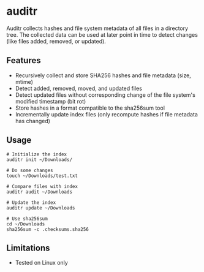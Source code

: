 # auditr

Auditr collects hashes and file system metadata of all files in a directory tree. 
The collected data can be used at later point in time to detect changes (like files added, removed, or updated). 

## Features

- Recursively collect and store SHA256 hashes and file metadata (size, mtime) 
- Detect added, removed, moved, and updated files
- Detect updated files without corresponding change of the file system's modified timestamp (bit rot)
- Store hashes in a format compatible to the sha256sum tool
- Incrementally update index files (only recompute hashes if file metadata has changed)

## Usage

```shell script
# Initialize the index
auditr init ~/Downloads/

# Do some changes
touch ~/Downloads/test.txt

# Compare files with index
auditr audit ~/Downloads

# Update the index
auditr update ~/Downloads

# Use sha256sum
cd ~/Downloads
sha256sum -c .checksums.sha256
```

## Limitations

- Tested on Linux only
